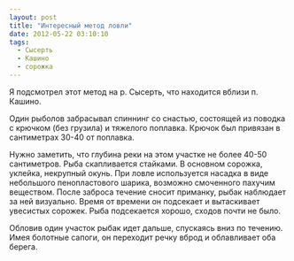 ```yaml
---
layout: post
title: "Интересный метод ловли"
date: 2012-05-22 03:10:10
tags:
  - Сысерть
  - Кашино
  - сорожка
---
```

Я подсмотрел этот метод на р. Сысерть, что находится вблизи п. Кашино.

Один рыболов забрасывал спиннинг со снастью, состоящей из поводка с
крючком (без грузила) и тяжелого поплавка. Крючок был привязан в
сантиметрах 30-40 от поплавка.

Нужно заметить, что глубина реки на этом участке не более 40-50
сантиметров. Рыба скапливается стайками. В основном сорожка, уклейка,
некрупный окунь. При ловле используется насадка в виде небольшого
пенопластового шарика, возможно смоченного пахучим веществом. После
заброса течение сносит приманку, рыбак наблюдает за ней визуально. Время
от времени он подсекает и вытаскивает увесистых сорожек. Рыба
подсекается хорошо, сходов почти не было.

Обловив один участок рыбак идет дальше, спускаясь вниз по течению. Имея
болотные сапоги, он переходит речку вброд и облавливает оба берега.
